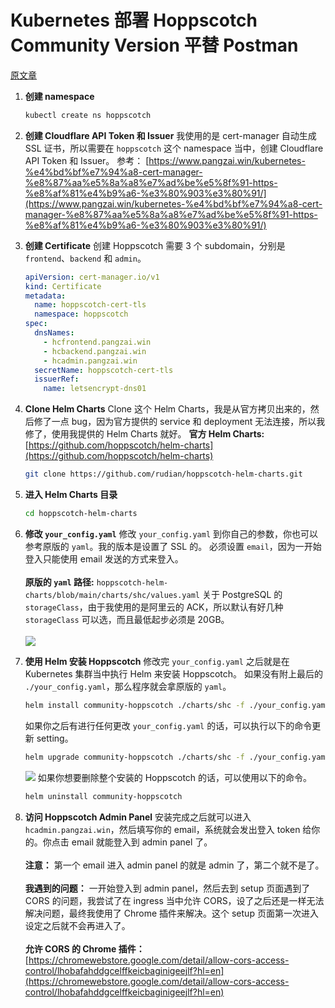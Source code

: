 # Kubernetes 部署 Hoppscotch Community Version 平替 Postman

[原文章](https://www.pangzai.win/kubernetes%e9%83%a8%e7%bd%b2hoppscotch%e5%b9%b3%e6%9b%bfpostman/)

1.  **创建 namespace**
    ```bash
    kubectl create ns hoppscotch
    ```

2.  **创建 Cloudflare API Token 和 Issuer**
    我使用的是 cert-manager 自动生成 SSL 证书，所以需要在 `hoppscotch` 这个 namespace 当中，创建 Cloudflare API Token 和 Issuer。
    参考： [https://www.pangzai.win/kubernetes-%e4%bd%bf%e7%94%a8-cert-manager-%e8%87%aa%e5%8a%a8%e7%ad%be%e5%8f%91-https-%e8%af%81%e4%b9%a6-%e3%80%903%e3%80%91/](https://www.pangzai.win/kubernetes-%e4%bd%bf%e7%94%a8-cert-manager-%e8%87%aa%e5%8a%a8%e7%ad%be%e5%8f%91-https-%e8%af%81%e4%b9%a6-%e3%80%903%e3%80%91/)

3.  **创建 Certificate**
    创建 Hoppscotch 需要 3 个 subdomain，分别是 `frontend`、`backend` 和 `admin`。
    ```yaml
    apiVersion: cert-manager.io/v1
    kind: Certificate
    metadata:
      name: hoppscotch-cert-tls
      namespace: hoppscotch
    spec:
      dnsNames:
        - hcfrontend.pangzai.win
        - hcbackend.pangzai.win
        - hcadmin.pangzai.win
      secretName: hoppscotch-cert-tls
      issuerRef:
        name: letsencrypt-dns01
    ```

4.  **Clone Helm Charts**
    Clone 这个 Helm Charts，我是从官方拷贝出来的，然后修了一点 bug，因为官方提供的 service 和 deployment 无法连接，所以我修了，使用我提供的 Helm Charts 就好。
    **官方 Helm Charts:** [https://github.com/hoppscotch/helm-charts](https://github.com/hoppscotch/helm-charts)
    ```bash
    git clone https://github.com/rudian/hoppscotch-helm-charts.git
    ```

5.  **进入 Helm Charts 目录**
    ```bash
    cd hoppscotch-helm-charts
    ```

6.  **修改 `your_config.yaml`**
    修改 `your_config.yaml` 到你自己的参数，你也可以参考原版的 `yaml`。我的版本是设置了 SSL 的。
    必须设置 `email`，因为一开始登入只能使用 email 发送的方式来登入。
    <br/><br/>
    **原版的 `yaml` 路径:** `hoppscotch-helm-charts/blob/main/charts/shc/values.yaml`
    关于 PostgreSQL 的 `storageClass`，由于我使用的是阿里云的 ACK，所以默认有好几种 `storageClass` 可以选，而且最低起步必须是 20GB。
    <br/><br/>
    ![](https://www.pangzai.win/wp-content/uploads/2025/05/image-41.png)

7.  **使用 Helm 安装 Hoppscotch**
    修改完 `your_config.yaml` 之后就是在 Kubernetes 集群当中执行 Helm 来安装 Hoppscotch。
    如果没有附上最后的 `./your_config.yaml`，那么程序就会拿原版的 `yaml`。
    ```bash
    helm install community-hoppscotch ./charts/shc -f ./your_config.yaml
    ```
    如果你之后有进行任何更改 `your_config.yaml` 的话，可以执行以下的命令更新 setting。
    ```bash
    helm upgrade community-hoppscotch ./charts/shc -f ./your_config.yaml
    ```
    ![](https://www.pangzai.win/wp-content/uploads/2025/05/image-42.png)
    如果你想要删除整个安装的 Hoppscotch 的话，可以使用以下的命令。
    ```bash
    helm uninstall community-hoppscotch
    ```

8.  **访问 Hoppscotch Admin Panel**
    安装完成之后就可以进入 `hcadmin.pangzai.win`，然后填写你的 email，系统就会发出登入 token 给你的。你点击 email 就能登入到 admin panel 了。
    <br/><br/>
    **注意：** 第一个 email 进入 admin panel 的就是 admin 了，第二个就不是了。
    <br/><br/>
    **我遇到的问题：** 一开始登入到 admin panel，然后去到 setup 页面遇到了 CORS 的问题，我尝试了在 ingress 当中允许 CORS，设了之后还是一样无法解决问题，最终我使用了 Chrome 插件来解决。这个 setup 页面第一次进入设定之后就不会再进入了。
    <br/><br/>
    **允许 CORS 的 Chrome 插件：** [https://chromewebstore.google.com/detail/allow-cors-access-control/lhobafahddgcelffkeicbaginigeejlf?hl=en](https://chromewebstore.google.com/detail/allow-cors-access-control/lhobafahddgcelffkeicbaginigeejlf?hl=en)